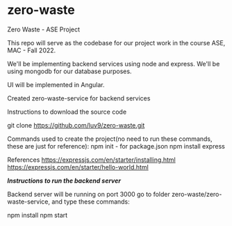 # zero-waste
Zero Waste - ASE Project

This repo will serve as the codebase for our project work in the course ASE, MAC - Fall 2022. 

We'll be implementing backend services using node and express. We'll be using mongodb for our database purposes.

UI will be implemented in Angular.


Created zero-waste-service for backend services

Instructions to download the source code

git clone https://github.com/luv9/zero-waste.git

Commands used to create the project(no need to run these commands, these are just for reference):
npm init - for package.json
npm install express 

References
https://expressjs.com/en/starter/installing.html
https://expressjs.com/en/starter/hello-world.html


***Instructions to run the backend server***

Backend server will be running on port 3000
go to folder zero-waste/zero-waste-service, and type these commands:

npm install
npm start
